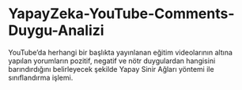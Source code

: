 # YapayZeka-YouTube-Comments-Duygu-Analizi
YouTube’da herhangi bir başlıkta yayınlanan eğitim videolarının altına yapılan yorumların pozitif, negatif ve nötr duygulardan hangisini barındırdığını belirleyecek şekilde Yapay Sinir Ağları yöntemi ile sınıflandırma işlemi.
